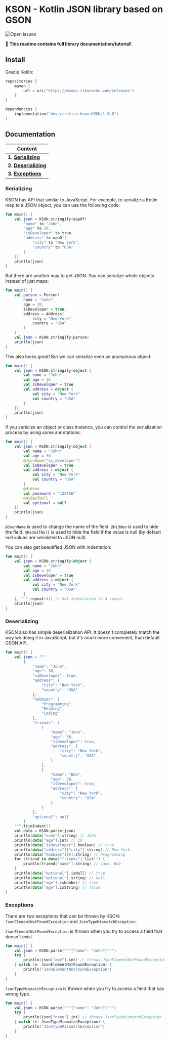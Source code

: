 # KSON - Kotlin JSON library based on GSON

![Open issues](https://img.shields.io/github/issues-raw/Rikonardo/KiORM)

💼 **This readme contains full library documentation/tutorial!**

## Install

Gradle Kotlin:
```kotlin
repositories {
    maven {
        url = uri("https://maven.rikonardo.com/releases")
    }
}

dependencies {
    implementation("dev.virefire.kson:KSON:1.0.0")
}
```

## Documentation

| Content                                |
|----------------------------------------|
| **1. [Serializing](#serializing)**     |
| **2. [Deserializing](#deserializing)** |
| **3. [Exceptions](#exceptions)**       |

### Serializing
KSON has API that similar to JavaScript. For example, to serialize a Kotlin map to a JSON object, you can use the following code:
```kotlin
fun main() {
    val json = KSON.stringify(mapOf(
        "name" to "John",
        "age" to 30,
        "isDeveloper" to true,
        "address" to mapOf(
            "city" to "New York",
            "country" to "USA"
        )
    ))
    println(json)
}
```
But there are another way to get JSON. You can serialize whole objects instead of just maps:
```kotlin
fun main() {
    val person = Person(
        name = "John",
        age = 30,
        isDeveloper = true,
        address = Address(
            city = "New York",
            country = "USA"
        )
    )
    val json = KSON.stringify(person)
    println(json)
}
```
This also looks great! But we can serialize even an anonymous object:
```kotlin
fun main() {
    val json = KSON.stringify(object {
        val name = "John"
        val age = 30
        val isDeveloper = true
        val address = object {
            val city = "New York"
            val country = "USA"
        }
    })
    println(json)
}
```
If you serialize an object or class instance, you can control the serialization process by using some annotations:
```kotlin
fun main() {
    val json = KSON.stringify(object {
        val name = "John"
        val age = 30
        @JsonName("is_developer")
        val isDeveloper = true
        val address = object {
            val city = "New York"
            val country = "USA"
        }
        @Hidden
        val password = "123456"
        @HideIfNull
        val optional = null
    })
    println(json)
}
```
`@JsonName` is used to change the name of the field. `@Hidden` is used to hide the field. `@HideIfNull` is used to hide the field if the value is null (by default null values are serialized to JSON null).

You can also get beautified JSON with indentation:
```kotlin
fun main() {
    val json = KSON.stringify(object {
        val name = "John"
        val age = 30
        val isDeveloper = true
        val address = object {
            val city = "New York"
            val country = "USA"
        }
    }, " ".repeat(4)) // Set indentation to 4 spaces
    println(json)
}
```

### Deserializing
KSON also has simple deserialization API. It doesn't completely match the way we doing it in JavaScript, but it's much more convenient, than default GSON API.
```kotlin
fun main() {
    val json = """
        {
            "name": "John",
            "age": 30,
            "isDeveloper": true,
            "address": {
                "city": "New York",
                "country": "USA"
            },
            "hobbies": [
                "Programming",
                "Reading",
                "Coding"
            ],
            "friends": [
                {
                    "name": "Jane",
                    "age": 30,
                    "isDeveloper": true,
                    "address": {
                        "city": "New York",
                        "country": "USA"
                    }
                },
                {
                    "name": "Bob",
                    "age": 30,
                    "isDeveloper": true,
                    "address": {
                        "city": "New York",
                        "country": "USA"
                    }
                }
            ],
            "optional": null
        }
    """.trimIndent()
    val data = KSON.parse(json)
    println(data["name"].string) // John
    println(data["age"].int) // 30
    println(data["isDeveloper"].boolean) // true
    println(data["address"]["city"].string) // New York
    println(data["hobbies"][0].string) // Programming
    for (friend in data["friends"].list!!) {
        println(friend["name"].string) // Jane, Bob
    }
    println(data["optional"].isNull) // true
    println(data["optional"].string) // null
    println(data["age"].isNumber) // true
    println(data["age"].isString) // false
}
```

### Exceptions
There are two exceptions that can be thrown by KSON:
`JsonElementNotFoundException` and `JsonTypeMismatchException`.

`JsonElementNotFoundException` is thrown when you try to access a field that doesn't exist.
```kotlin
fun main() {
    val json = KSON.parse("""{"name": "John"}""")
    try {
        println(json["age"].int) // throws JsonElementNotFoundException
    } catch (e: JsonElementNotFoundException) {
        println("JsonElementNotFoundException")
    }
}
```
`JsonTypeMismatchException` is thrown when you try to access a field that has wrong type.
```kotlin
fun main() {
    val json = KSON.parse("""{"name": "John"}""")
    try {
        println(json["name"].int) // throws JsonTypeMismatchException
    } catch (e: JsonTypeMismatchException) {
        println("JsonTypeMismatchException")
    }
}
```